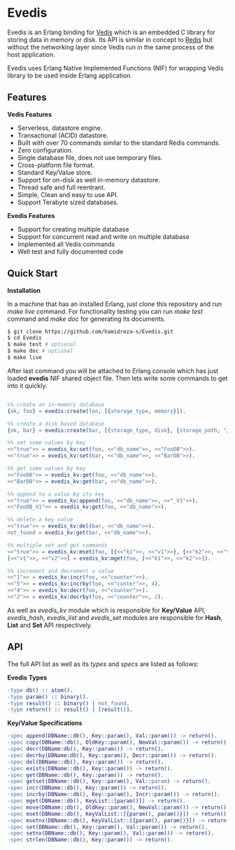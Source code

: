 Evedis
======

Evedis is an Erlang binding for [Vedis](http://vedis.symisc.net) which is an embedded C library for storing data in memory or disk. Its API is similar in concept to [Redis](http://redis.io) but without the networking layer since Vedis run in the same process of the host application.

Evedis uses Erlang Native Implemented Functions (NIF) for wrapping Vedis library to be used inside Erlang application.

Features
-----

**Vedis Features**
- Serverless, datastore engine.
- Transactional (ACID) datastore.
- Built with over 70 commands similar to the standard Redis commands.
- Zero configuration.
- Single database file, does not use temporary files.
- Cross-platform file format.
- Standard Key/Value store.
- Support for on-disk as well in-memory datastore.
- Thread safe and full reentrant.
- Simple, Clean and easy to use API.
- Support Terabyte sized databases. 

**Evedis Features**
- Support for creating multiple database
- Support for concurrent read and write on multiple database
- Implemented all Vedis commands
- Well test and fully documented code

Quick Start
-----

**Installation**

In a machine that has an installed Erlang, just clone this repository and run *make live* command. For functionality testing you can run *make test* command and *make doc* for generating its documents.

```bash
$ git clone https://github.com/hamidreza-s/Evedis.git
$ cd Evedis
$ make test # optional
$ make doc # optional
$ make live
```

After last command you will be attached to Erlang console which has just loaded **evedis** NIF shared object file. Then lets write some commands to get into it quickly.

```erlang

%% create an in-memory database
{ok, foo} = evedis:create(foo, [{storage_type, memory}]).

%% create a disk based database
{ok, bar} = evedis:create(bar, [{storage_type, disk}, {storage_path, "/tmp"}]).

%% set some values by key
<<"true">> = evedis_kv:set(foo, <<"db_name">>, <<"FooDB">>).
<<"true">> = evedis_kv:set(bar, <<"db_name">>, <<"BarDB">>).

%% get some values by key
<<"FooDB">> = evedis_kv:get(foo, <<"db_name">>).
<<"BarDB">> = evedis_kv:get(bar, <<"db_name">>).

%% append to a value by its key
<<"true">> = evedis_kv:append(foo, <<"db_name">>, <<"_V1">>).
<<"FooDB_V1">> = evedis_kv:get(foo, <<"db_name">>).

%% delete a key value
<<"true">> = evedis_kv:del(bar, <<"db_name">>).
not_found = evedis_kv:get(bar, <<"db_name">>).

%% multiple set and get commands
<<"true">> = evedis_kv:mset(foo, [{<<"k1">>, <<"v1">>}, {<<"k2">>, <<"v2">>}]).
[<<"v1">>, <<"v2">>] = evedis_kv:mget(foo, [<<"k1">>, <<"k2">>]).

%% increment and decrement a value
<<"1">> = evedis_kv:incr(foo, <<"counter">>).
<<"5">> = evedis_kv:incrby(foo, <<"conter">>, 4).
<<"4">> = evedis_kv:decr(foo, <<"counter">>).
<<"2">> = evedis_kv:decrby(foo, <<"counter">>, 2).
```

As well as *evedis_kv* module which is responsible for **Key/Value** API, *evedis_hash*, *evedis_list* and *evedis_set* modules are responsible for **Hash**, **List** and **Set** API respectively.

API
-----

The full API list as well as its *types* and *specs* are listed as follows:

**Evedis Types**

```erlang
-type db() :: atom().
-type param() :: binary().
-type result() :: binary() | not_found.
-type return() :: result() | [result()].
```

**Key/Value Specifications**

```erlang
-spec append(DBName::db(), Key::param(), Val::param()) -> return(). 
-spec copy(DBName::db(), OldKey::param(), NewVal::param()) -> return().
-spec decr(DBName:db(), Key::param()) -> return().
-spec decrby(DBName:db(), Key::param(), Decr::param()) -> return().
-spec del(DBName::db(), Key::param()) -> return().
-spec exists(DBName::db(), Key::param()) -> return().
-spec get(DBName::db(), Key::param()) -> return().
-spec getset(DBName::db(), Key::param(), Val::param) -> return().
-spec incr(DBName::db(), Key::param()) -> return().
-spec incrby(DBName::db(), Key::param(), Incr::param()) -> return().
-spec mget(DBName::db(), KeyList::[param()]) -> return().
-spec move(DBName::db(), OldKey::param(), NewVal::param()) -> return().
-spec mset(DBName::db(), KeyValList::[{param(), param()}]) -> return().
-spec msetnx(DBName::db(), KeyValList::[{param(), param()}]) -> return().
-spec set(DBName::db(), Key::param(), Val::param()) -> return().
-spec setnx(DBName::db(), Key::param(), Val::param()) -> return().
-spec strlen(DBName::db(), Key::param()) -> return().
```
